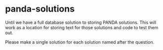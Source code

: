 # panda-solutions
Until we have a full database solution to storing PANDA solutions.  This will work as a location for storing text for those solutions 
and code to test them out. 

Please make a single solution for each solution named after the question.
